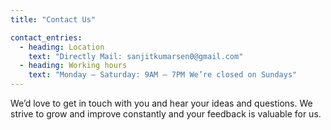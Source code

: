 ```yaml
---
title: "Contact Us"

contact_entries:
  - heading: Location
    text: "Directly Mail: sanjitkumarsen0@gmail.com"
  - heading: Working hours
    text: "Monday – Saturday: 9AM – 7PM We’re closed on Sundays"
---
```


We’d love to get in touch with you and hear your ideas and
questions. We strive to grow and improve constantly and your feedback
is valuable for us.

